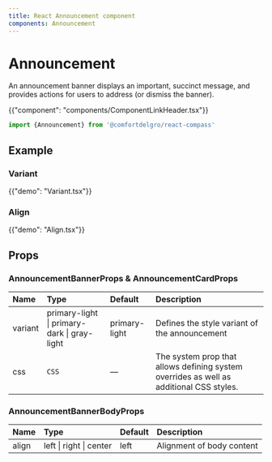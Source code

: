 ```yaml
---
title: React Announcement component
components: Announcement
---
```


# Announcement

<p class="description">An announcement banner displays an important, succinct message, and provides actions for users to address (or dismiss the banner).</p>

{{"component": "components/ComponentLinkHeader.tsx"}}

```jsx
import {Announcement} from '@comfortdelgro/react-compass'
```

## Example

### Variant

{{"demo": "Variant.tsx"}}

### Align

{{"demo": "Align.tsx"}}

## Props

### AnnouncementBannerProps & AnnouncementCardProps

| Name    | Type                                        | Default       | Description                                                                             |
| :------ | :------------------------------------------ | :------------ | :-------------------------------------------------------------------------------------- |
| variant | primary-light \| primary-dark \| gray-light | primary-light | Defines the style variant of the announcement                                           |
| css     | `CSS`                                       | —             | The system prop that allows defining system overrides as well as additional CSS styles. |

### AnnouncementBannerBodyProps

| Name  | Type                    | Default | Description               |
| :---- | :---------------------- | :------ | :------------------------ |
| align | left \| right \| center | left    | Alignment of body content |

